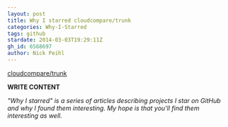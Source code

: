 ```yaml
---
layout: post
title: Why I starred cloudcompare/trunk
categories: Why-I-Starred
tags: github
stardate: 2014-03-03T19:29:11Z
gh_id: 6568697
author: Nick Peihl
---
```


[cloudcompare/trunk](https://github.com/cloudcompare/trunk)

**WRITE CONTENT**

*"Why I starred" is a series of articles describing projects I star on GitHub and why I found them interesting. My hope is that you'll find them interesting as well.*

